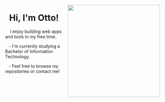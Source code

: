 [<img align="right" src=https://github.com/ottohellwig/ottohellwig/assets/105997582/51808cd9-43d8-471e-8c80-bfadbf76333f width=300>](a)



<h1>
&nbsp; Hi, I'm Otto! 
</h1>

<p>
&nbsp; &nbsp; I enjoy building web apps and tools in my free time. 
  
&nbsp;&nbsp; - I'm currently studying a Bachelor of Information Technology.

&nbsp;&nbsp; - Feel free to browse my repositories or contact me!
</p>


